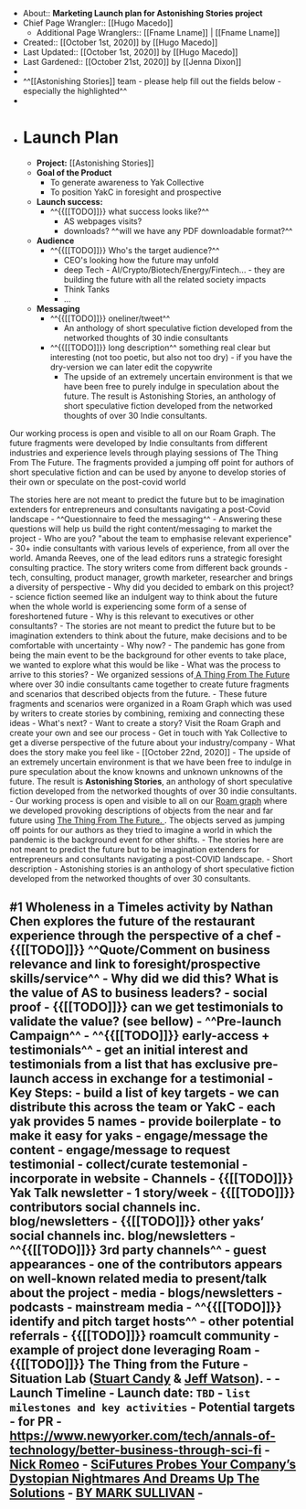 - About:: __Marketing Launch plan for Astonishing Stories project__
- Chief Page Wrangler:: [[Hugo Macedo]] 
    - Additional Page Wranglers:: [[Fname Lname]] | [[Fname Lname]] 
- Created:: [[October 1st, 2020]] by [[Hugo Macedo]]
- Last Updated:: [[October 1st, 2020]] by [[Hugo Macedo]]
- Last Gardened:: [[October 21st, 2020]] by [[Jenna Dixon]]
-  
- ^^[[Astonishing Stories]] team - please help fill out the fields below - especially the highlighted^^
- 
- # Launch Plan 
    - **Project:** [[Astonishing Stories]]
    - **Goal of the Product**
        - To generate awareness to Yak Collective
        - To position YakC in foresight and prospective 
    - **Launch success:**
        - ^^{{[[TODO]]}} what success looks like?^^
            - AS webpages visits?
            - downloads? ^^will we have any PDF downloadable format?^^
    - **Audience**
        - ^^{{[[TODO]]}} Who's the target audience?^^
            - CEO's looking how the future may unfold
            - deep Tech - AI/Crypto/Biotech/Energy/Fintech... - they are building the future with all the related society impacts
            - Think Tanks
            - ...
    - **Messaging**
        - ^^{{[[TODO]]}} oneliner/tweet^^
            - An anthology of short speculative fiction developed from the networked thoughts of 30 indie consultants 
        - ^^{{[[TODO]]}} long description^^
something real clear but interesting (not too poetic, but also not too dry) - if you have the dry-version we can later edit the copywrite
            - The upside of an extremely uncertain environment is that we have been free to purely indulge in speculation about the future. The result is Astonishing Stories, an anthology of short speculative fiction developed from the networked thoughts of over 30 Indie consultants. 

Our working process is open and visible to all on our Roam Graph. The future fragments were developed by Indie consultants from different industries and experience levels through playing sessions of The Thing From The Future. The fragments provided a jumping off point for authors of short speculative fiction and can be used by anyone to develop stories of their own or speculate on the post-covid world

The stories here are not meant to predict the future but to be imagination extenders for entrepreneurs and consultants navigating a post-Covid landscape 
        - ^^Questionnaire to feed the messaging^^
            - Answering these questions will help us build the right content/messaging to market the project
                - Who are you? "about the team to emphasise relevant experience"
                    - 30+ indie consultants with various levels of experience, from all over the world. Amanda Reeves, one of the lead editors runs a strategic foresight consulting practice. The story writers come from different back grounds - tech, consulting, product manager, growth marketer, researcher and brings a diversity of perspective 
                - Why did you decided to embark on this project? 
                    - science fiction seemed like an indulgent way to think about the future when the whole world is experiencing some form of a sense of foreshortened future 
                - Why is this relevant to executives or other consultants? 
                    - The stories are not meant to predict the future but to be imagination extenders to think about the future, make decisions and to be comfortable with uncertainty 
                - Why now? 
                    - The pandemic has gone from being the main event to be the background for other events to take place, we wanted to explore what this would be like 
                - What was the process to arrive to this stories? 
                    - We organized sessions of[ A Thing From The Future ](http://situationlab.org/project/the-thing-from-the-future/)where over 30 indie consultants came together to create future fragments and scenarios that described objects from the future. 
                    - These future fragments and scenarios were organized in a Roam Graph which was used by writers to create stories by combining, remixing and connecting these ideas 
                - What's next?
                    - Want to create a story? Visit the Roam Graph and create your own and see our process
                    - Get in touch with Yak Collective to get a diverse perspective of the future about your industry/company 
                - What does the story make you feel like
                - [[October 22nd, 2020]]
                    - The upside of an extremely uncertain environment is that we have been free to indulge in pure speculation about the know knowns and unknown unknowns of the future. The result is __Astonishing Stories__, an anthology of short speculative fiction developed from the networked thoughts of over 30 indie consultants.
                    - Our working process is open and visible to all on our [Roam graph](https://roamresearch.com/#/app/Astonishing_Stories/graph) where we developed provoking descriptions of objects from the near and far future using [The Thing From The Future. ](http://situationlab.org/project/the-thing-from-the-future/). The objects served as jumping off points for our authors as they tried to imagine a world in which the pandemic is the background event for other shifts. 
                    - The stories here are not meant to predict the future but to be imagination extenders for entrepreneurs and consultants navigating a post-COVID landscape.
                - Short description
                    - Astonishing stories is an anthology of short speculative fiction developed from the networked thoughts of over 30 consultants. 

#1 Wholeness in a Timeles activity by Nathan Chen explores the future of the restaurant experience through the perspective of a chef
        - {{[[TODO]]}} ^^Quote/Comment on business relevance and link to foresight/prospective skills/service^^
            - Why did we did this? What is the value of AS to business leaders?
        - social proof
            - {{[[TODO]]}} can we get testimonials to validate the value? (see bellow)
    - ^^**Pre-launch Campaign**^^
        - ^^{{[[TODO]]}} early-access + testimonials^^
            - get an initial interest and testimonials from a list that has exclusive pre-launch access in exchange for a testimonial
            - Key Steps:
                - build a list of key targets
                    - we can distribute this across the team or YakC - each yak provides 5 names
                - provide boilerplate - to make it easy for yaks
                - engage/message the content
                - engage/message to request testimonial
                - collect/curate testemonial - incorporate in website
    - **Channels**
        - {{[[TODO]]}} Yak Talk newsletter - 1 story/week 
        - {{[[TODO]]}} contributors social channels inc. blog/newsletters
        - {{[[TODO]]}} other yaks’ social channels inc. blog/newsletters
        - ^^{{[[TODO]]}} 3rd party channels^^
            - guest appearances - one of the contributors appears on well-known related media to present/talk about the project
                - media
                    - blogs/newsletters
                    - podcasts
                    - mainstream media
                - ^^{{[[TODO]]}} identify and pitch target hosts^^
        - other potential referrals
            - {{[[TODO]]}} roamcult community - example of project done leveraging Roam 
            - {{[[TODO]]}} The Thing from the Future - Situation Lab ([Stuart Candy](http://futuryst.blogspot.com/) & [Jeff Watson](http://remotedevice.net/)). 
            - 
    - **Launch Timeline**
        - Launch date: `TBD`
        - `list milestones and key activities`
    - Potential targets - for PR
        - https://www.newyorker.com/tech/annals-of-technology/better-business-through-sci-fi - [Nick Romeo](https://www.newyorker.com/contributors/nick-romeo)
        - [SciFutures Probes Your Company’s Dystopian Nightmares And Dreams Up The Solutions](https://www.fastcompany.com/3063187/scifutures-probes-your-companys-dystopian-nightmares-and-dreams-up-solutions) - [BY MARK SULLIVAN](https://www.fastcompany.com/user/mark-sullivan)
        - 
- 
